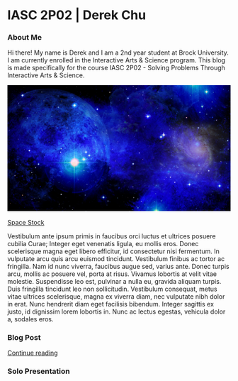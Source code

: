 # IASC 2P02 | Derek Chu

### About Me

Hi there! My name is Derek and I am a 2nd year student at Brock University. I am currently enrolled in the Interactive Arts & Science program. This blog is made specifically for the course IASC 2P02 - Solving Problems Through Interactive Arts & Science.

![](images/weltraum-1465833065YL1.jpg)

[Space Stock](http://www.publicdomainpictures.net/view-image.php?image=174881&picture=space)

Vestibulum ante ipsum primis in faucibus orci luctus et ultrices posuere cubilia Curae; Integer eget venenatis ligula, eu mollis eros. Donec scelerisque magna eget libero efficitur, id consectetur nisi fermentum. In vulputate arcu quis arcu euismod tincidunt. Vestibulum finibus ac tortor ac fringilla. Nam id nunc viverra, faucibus augue sed, varius ante. Donec turpis arcu, mollis ac posuere vel, porta at risus. Vivamus lobortis at velit vitae molestie. Suspendisse leo est, pulvinar a nulla eu, gravida aliquam turpis. Duis fringilla tincidunt leo non sollicitudin. Vestibulum consequat, metus vitae ultrices scelerisque, magna ex viverra diam, nec vulputate nibh dolor in erat. Nunc hendrerit diam eget facilisis bibendum. Integer sagittis ex justo, id dignissim lorem lobortis in. Nunc ac lectus egestas, vehicula dolor a, sodales eros. 

### Blog Post

[Continue reading](blog)

### Solo Presentation


